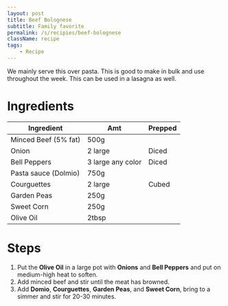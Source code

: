 ```yaml
---
layout: post
title: Beef Bolognese
subtitle: Family favorite
permalink: /s/recipies/beef-bolognese
className: recipe
tags: 
    - Recipe
---
```


We mainly serve this over pasta. This is good to make in bulk and use throughout the week. This can be used in a lasagna as well.

# Ingredients

| Ingredient | Amt | Prepped |
| --- | --- | --- |
| Minced Beef (5% fat) | 500g | |
| Onion | 2 large | Diced |
| Bell Peppers | 3 large any color | Diced |
| Pasta sauce (Dolmio) | 750g | |
| Courguettes | 2 large | Cubed |
| Garden Peas | 250g | |
| Sweet Corn | 250g | |
| Olive Oil | 2tbsp | |

# Steps

1. Put the **Olive Oil** in a large pot with **Onions** and **Bell Peppers** and put on medium-high heat to soften.
2. Add minced beef and stir until the meat has browned.
3. Add **Domio**, **Courguettes**, **Garden Peas**, and **Sweet Corn**, bring to a simmer and stir for 20-30 minutes.